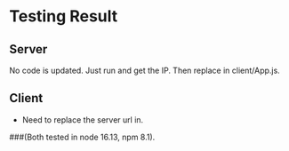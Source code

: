 # Testing Result 

## Server

No code is updated. Just run and get the IP. Then replace in client/App.js. 

## Client

- Need to replace the server url in. 

###(Both tested in node 16.13, npm 8.1).